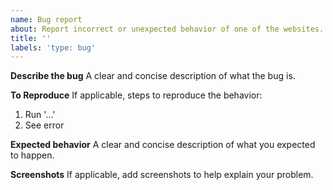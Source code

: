```yaml
---
name: Bug report
about: Report incorrect or unexpected behavior of one of the websites.
title: ''
labels: 'type: bug'
---
```


**Describe the bug**
A clear and concise description of what the bug is.

**To Reproduce**
If applicable, steps to reproduce the behavior:

1. Run '...'
2. See error

**Expected behavior**
A clear and concise description of what you expected to happen.

**Screenshots**
If applicable, add screenshots to help explain your problem.
